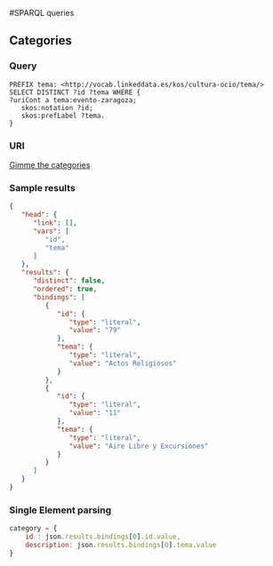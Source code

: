 #SPARQL queries

## Categories

### Query
```sparql
PREFIX tema: <http://vocab.linkeddata.es/kos/cultura-ocio/tema/>
SELECT DISTINCT ?id ?tema WHERE {	
?uriCont a tema:evento-zaragoza;
   skos:notation ?id;
   skos:prefLabel ?tema.		
}
```
### URI
[Gimme the categories](http://datos.zaragoza.es/sparql?query=PREFIX+tema%3A+%3Chttp%3A%2F%2Fvocab.linkeddata.es%2Fkos%2Fcultura-ocio%2Ftema%2F%3E%0D%0ASELECT+DISTINCT+%3Fid+%3Ftema+WHERE+%7B%09%0D%0A%3FuriCont+a+tema%3Aevento-zaragoza%3B%0D%0A+++skos%3Anotation+%3Fid%3B%0D%0A+++skos%3AprefLabel+%3Ftema.%09%09%0D%0A%7D+ORDER+BY+%3Ftema&format=application%2Fsparql-results%2Bjson)

### Sample results

```json
{
   "head": {
      "link": [],
      "vars": [
         "id",
         "tema"
      ]
   },
   "results": {
      "distinct": false,
      "ordered": true,
      "bindings": [
         {
            "id": {
               "type": "literal",
               "value": "79"
            },
            "tema": {
               "type": "literal",
               "value": "Actos Religiosos"
            }
         },
         {
            "id": {
               "type": "literal",
               "value": "11"
            },
            "tema": {
               "type": "literal",
               "value": "Aire Libre y Excursiones"
            }
         }
      ]
   }
}
```
### Single Element parsing

```javascript
category = {
	id : json.results.bindings[0].id.value,
	description: json.results.bindings[0].tema.value
}
```
